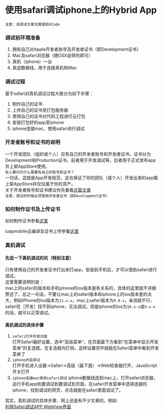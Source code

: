 # 使用safari调试iphone上的Hybrid App
`注意：该调试方案无需借助XCode`

### 调试前环境准备
1. 拥有自己对Apple开发者账号及开发者证书（即Development证书）
1. Mac及safari浏览器（随OSX自带的即可）
1. 真机（iphone）一台
1. 真迹数据线，用于连接真机和Mac

### 调试过程
基于safari对真机调试过程大致分为如下步骤：
              
1. 制作自己的证书
1. 上传自己的证书至打包服务器
1. 使用自己的证书对代码工程进行云打包
1. 安装打包好的app至iphone
1. iphone连接mac，使用safari进行调试

### 开发者账号和证书的说明
一个开发团队（组织或个人）应有自己的开发者账号和开发者证书。证书分为Development和Production证书，前者用于开发调试等，后者用于正式发布app并上架AppStore使用。                 
`有人要问为什么需要有自己的账号和证书？`                     
一句话，这就是App开发规范，这也保证了你的团队（或个人）开发出来的app能上架AppStore并仅仅属于你的资产。                            
关于开发者账号和证书建议你先看看[这篇文章](http://www.jianshu.com/p/01e2b977f177)                 
`注意，调试的时候必须使用开发者证书（即Development证书）`
    
### 如何制作证书及上传证书
    
如何制作证书参看[这里](http://mobile.yyuap.com/UAPMobile/new/static/instruction.html?cid=18&url=2c948d0858947d5c01589aa78aea000c.md)                   

iuapmobile云编译及证书上传参看[这里](http://mobile.yyuap.com/UAPMobile/new/static/instruction.html?cid=18&url=2c948d0857f959960157f9647c170002.md)   
        
### 真机调试
#### 先说一下真机调试的坑（特别注意）
只有使用自己的开发者证书打出来打app，安装到手机后，才可以借助safari进行调试。    
这里需要说明的是：    
mac上的safari的版本和手机iphone的ios版本是有关系的，具体的这里就不详细赘述了，总之一句话，不要让mac上的safari版本和iphone上的ios版本差的太大，例如iPhone的ios版本为`11.x.x`，mac上safari版本为`9.0.x`，亲测就不行，safari在［开发］找不到iphone，无法调试，但是iphone的ios为`10.x.x`或`9.x.x`的话，就可以正常调试。

#### 真机调试的具体步骤
1. `safari打开开发功能`    
打开Safari偏好设置，选中“高级菜单“，在页面最下方看到“在菜单中显示开发菜单”的复选框，在复选框内打钩，这样设置完毕就能在Safari菜单中看到开发菜单了
1. `iphone开启调试`    
打开手机进入设置->Safari->高级（最下面）->Web检查器打开，JavaScript开关打开
1. `iphone连接mac使用safari调试`
iphone数据线连到mac上，打开safari浏览器，运行手机app到要调试到要调试到页面，在safari开发菜单中选择连接的iphone，找到调试的网页，点击就能在safari里面调试了。

其实，真机调试的具体步骤，网上还是有不少文章的。例如:    
[利用Safari调试APP WebView界面](http://blog.csdn.net/u010046748/article/details/52981074)   




